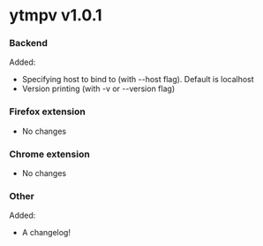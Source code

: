 # ytmpv v1.0.1
### Backend
Added:
* Specifying host to bind to (with --host flag). Default is localhost
* Version printing (with -v or --version flag)
### Firefox extension
* No changes
### Chrome extension
* No changes
### Other
Added:
* A changelog!